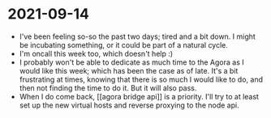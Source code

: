 # 2021-09-14

- I've been feeling so-so the past two days; tired and a bit down. I might be incubating something, or it could be part of a natural cycle.
- I'm oncall this week too, which doesn't help :) 
- I probably won't be able to dedicate as much time to the Agora as I would like this week; which has been the case as of late. It's a bit frustrating at times, knowing that there is so much I would like to do, and then not finding the time to do it. But it will also pass.
- When I do come back, [[agora bridge api]] is a priority. I'll try to at least set up the new virtual hosts and reverse proxying to the node api.